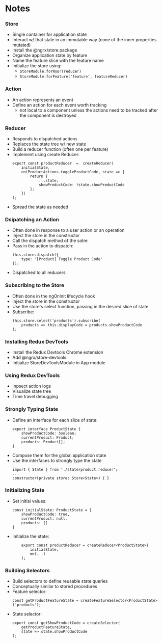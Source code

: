 # Notes

### Store
- Single container for application state
- Interact w/ that state in an immutable way (none of the inner properties mutated)
- Install the @ngrx/store package
- Organize application state by feature
- Name the feature slice with the feature name
- Initialize the store using:
    - `StoreModule.forRoor(reducer)`
    - `StoreModule.forFeature('feature', featureReducer)`

### Action
- An action represents an event
- Define an action for each event worth tracking
    - not local to a component unless the actions need to be tracked after the component is destroyed

### Reducer
- Responds to dispatched actions
- Replaces the state tree w/ new state
- Build a reducer function (often one per feature)
- Implement using create Reducer: 
    ```
    export const productReducer  =  createReducer(
        initialState,
        on(ProductActions.toggleProductCode, state => {
            return {
                ...state,
                showProductCode: !state.showProductCode
            };
        })
    );
    ```
- Spread the state as needed

### Dsipatching an Action
- Often done in response to a user action or an operation
- Inject the store in the constructor
- Call the dispatch method of the sotre
- Pass in the action to dispatch:
    ```
    this.store.dispatch({
        type: '[Product] Toggle Product Code'
    });
    ```
- Dispatched to all reducers

### Subscribing to the Store
- Often done in the ngOnInit lifecycle hook
- Inject the store in the constructor
- Use the store's select function, passing in the desired slice of state
- Subscribe: 
    ```
    this.store.select('products').subscribe(
        products => this.displayCode = products.showProductCode
    );
    ```

### Installing Redux DevTools
- Install the Redux Devtools Chrome extension
- Add @ngrx/store-devtools
- Initialize StoreDevToolsModule in App module

### Using Redux DevTools
- Inpsect action logs
- Visualize state tree
- Time travel debugging

### Strongly Typing State
- Define an interface for each slice of state:
    ```
    export interface ProductState {
        showProductCode: boolean;
        currentProduct: Product;
        products: Product[];
    }
    ```
- Compose them for the global application state
- Use the interfaces to strongly type the state
    ```
    import { State } from './state/product.reducer';
    ...
    constructor(private store: Store<State>) { }
    ```

### Initializing State
- Set initial values: 
    ```
    const initialState: ProductState = {
        showProductCode: true,
        currentProduct: null,
        products: []
    }
    ```
- Initialize the state:
    ```
        export const productReducer = createReducer<ProductState>(
            initialState,
            on(...)
        );
    ```

### Building Selectors
- Build selectors to define reusable state queries
- Conceptually similar to stored procedures
- Feature selector:
    ```
    const getProductFeatureState = createFeatureSelector<ProductState>('products');
    ```
- State selector:
    ```
    export const getShowProductCode = createSelector(
        getProductFeatureState,
        state => state.showProductCode
    );
    ```

### 
